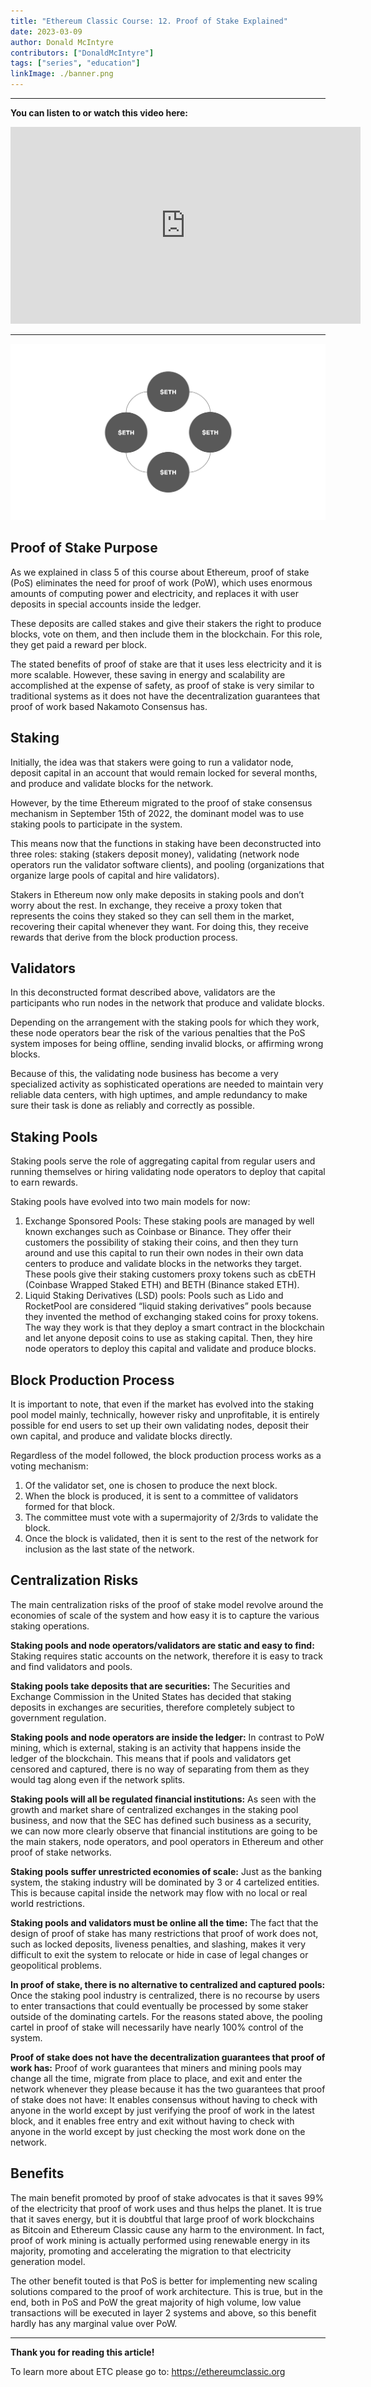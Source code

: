 ```yaml
---
title: "Ethereum Classic Course: 12. Proof of Stake Explained"
date: 2023-03-09
author: Donald McIntyre
contributors: ["DonaldMcIntyre"]
tags: ["series", "education"]
linkImage: ./banner.png
---
```


---
**You can listen to or watch this video here:**

<iframe width="560" height="315" src="https://www.youtube.com/embed/7jGOPq3RLjs" title="YouTube video player" frameborder="0" allow="accelerometer; autoplay; clipboard-write; encrypted-media; gyroscope; picture-in-picture; web-share" allowfullscreen></iframe>

---

![Proof of Stake pools.](./1.png)

## Proof of Stake Purpose

As we explained in class 5 of this course about Ethereum, proof of stake (PoS) eliminates the need for proof of work (PoW), which uses enormous amounts of computing power and electricity, and replaces it with user deposits in special accounts inside the ledger.

These deposits are called stakes and give their stakers the right to produce blocks, vote on them, and then include them in the blockchain. For this role, they get paid a reward per block.

The stated benefits of proof of stake are that it uses less electricity and it is more scalable. However, these saving in energy and scalability are accomplished at the expense of safety, as proof of stake is very similar to traditional systems as it does not have the decentralization guarantees that proof of work based Nakamoto Consensus has.

## Staking

Initially, the idea was that stakers were going to run a validator node, deposit capital in an account that would remain locked for several months, and produce and validate blocks for the network.

However, by the time Ethereum migrated to the proof of stake consensus mechanism in September 15th of 2022, the dominant model was to use staking pools to participate in the system.

This means now that the functions in staking have been deconstructed into three roles: staking (stakers deposit money), validating (network node operators run the validator software clients), and pooling (organizations that organize large pools of capital and hire validators).

Stakers in Ethereum now only make deposits in staking pools and don’t worry about the rest. In exchange, they receive a proxy token that represents the coins they staked so they can sell them in the market, recovering their capital whenever they want. For doing this, they receive rewards that derive from the block production process.

## Validators

In this deconstructed format described above, validators are the participants who run nodes in the network that produce and validate blocks.

Depending on the arrangement with the staking pools for which they work, these node operators bear the risk of the various penalties that the PoS system imposes for being offline, sending invalid blocks, or affirming wrong blocks.

Because of this, the validating node business has become a very specialized activity as sophisticated operations are needed to maintain very reliable data centers, with high uptimes, and ample redundancy to make sure their task is done as reliably and correctly as possible.

## Staking Pools

Staking pools serve the role of aggregating capital from regular users and running themselves or hiring validating node operators to deploy that capital to earn rewards.

Staking pools have evolved into two main models for now:

1. Exchange Sponsored Pools: These staking pools are managed by well known exchanges such as Coinbase or Binance. They offer their customers the possibility of staking their coins, and then they turn around and use this capital to run their own nodes in their own data centers to produce and validate blocks in the networks they target. These pools give their staking customers proxy tokens such as cbETH (Coinbase Wrapped Staked ETH) and BETH (Binance staked ETH).
2. Liquid Staking Derivatives (LSD) pools: Pools such as Lido and RocketPool are considered “liquid staking derivatives” pools because they invented the method of exchanging staked coins for proxy tokens. The way they work is that they deploy a smart contract in the blockchain and let anyone deposit coins to use as staking capital. Then, they hire node operators to deploy this capital and validate and produce blocks.

## Block Production Process

It is important to note, that even if the market has evolved into the staking pool model mainly, technically, however risky and unprofitable, it is entirely possible for end users to set up their own validating nodes, deposit their own capital, and produce and validate blocks directly.

Regardless of the model followed, the block production process works as a voting mechanism:

1. Of the validator set, one is chosen to produce the next block.
2. When the block is produced, it is sent to a committee of validators formed for that block.
3. The committee must vote with a supermajority of 2/3rds to validate the block.
4. Once the block is validated, then it is sent to the rest of the network for inclusion as the last state of the network.

## Centralization Risks

The main centralization risks of the proof of stake model revolve around the economies of scale of the system and how easy it is to capture the various staking operations.

**Staking pools and node operators/validators are static and easy to find:** Staking requires static accounts on the network, therefore it is easy to track and find validators and pools.

**Staking pools take deposits that are securities:** The Securities and Exchange Commission in the United States has decided that staking deposits in exchanges are securities, therefore completely subject to government regulation.

**Staking pools and node operators are inside the ledger:** In contrast to PoW mining, which is external, staking is an activity that happens inside the ledger of the blockchain. This means that if pools and validators get censored and captured, there is no way of separating from them as they would tag along even if the network splits.

**Staking pools will all be regulated financial institutions:** As seen with the growth and market share of centralized exchanges in the staking pool business, and now that the SEC has defined such business as a security, we can now more clearly observe that financial institutions are going to be the main stakers, node operators, and pool operators in Ethereum and other proof of stake networks.

**Staking pools suffer unrestricted economies of scale:** Just as the banking system, the staking industry will be dominated by 3 or 4 cartelized entities. This is because capital inside the network may flow with no local or real world restrictions.

**Staking pools and validators must be online all the time:** The fact that the design of proof of stake has many restrictions that proof of work does not, such as locked deposits, liveness penalties, and slashing, makes it very difficult to exit the system to relocate or hide in case of legal changes or geopolitical problems.

**In proof of stake, there is no alternative to centralized and captured pools:** Once the staking pool industry is centralized, there is no recourse by users to enter transactions that could eventually be processed by some staker outside of the dominating cartels. For the reasons stated above, the pooling cartel in proof of stake will necessarily have nearly 100% control of the system.

**Proof of stake does not have the decentralization guarantees that proof of work has:** Proof of work guarantees that miners and mining pools may change all the time, migrate from place to place, and exit and enter the network whenever they please because it has the two guarantees that proof of stake does not have: It enables consensus without having to check with anyone in the world except by just verifying the proof of work in the latest block, and it enables free entry and exit without having to check with anyone in the world except by just checking the most work done on the network.

## Benefits

The main benefit promoted by proof of stake advocates is that it saves 99% of the electricity that proof of work uses and thus helps the planet. It is true that it saves energy, but it is doubtful that large proof of work blockchains as Bitcoin and Ethereum Classic cause any harm to the environment. In fact, proof of work mining is actually performed using renewable energy in its majority, promoting and accelerating the migration to that electricity generation model.

The other benefit touted is that PoS is better for implementing new scaling solutions compared to the proof of work architecture. This is true, but in the end, both in PoS and PoW the great majority of high volume, low value transactions will be executed in layer 2 systems and above, so this benefit hardly has any marginal value over PoW.

---

**Thank you for reading this article!**

To learn more about ETC please go to: https://ethereumclassic.org
